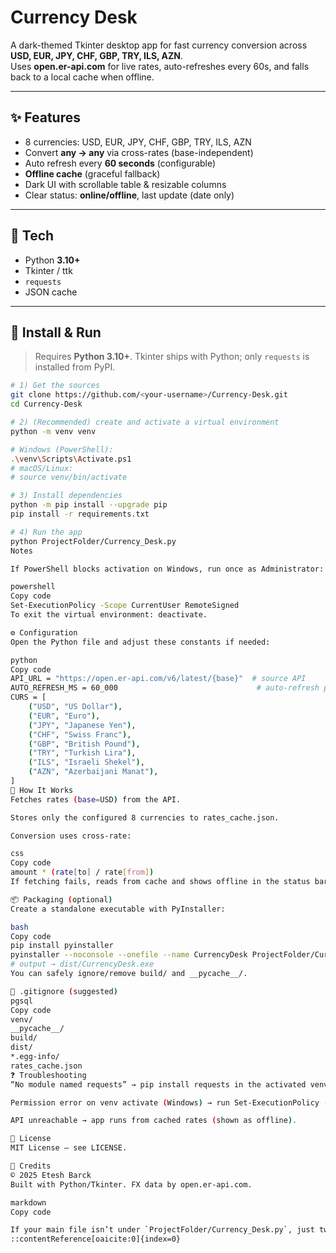 # Currency Desk

A dark-themed Tkinter desktop app for fast currency conversion across **USD, EUR, JPY, CHF, GBP, TRY, ILS, AZN**.  
Uses **open.er-api.com** for live rates, auto-refreshes every 60s, and falls back to a local cache when offline.

---

## ✨ Features
- 8 currencies: USD, EUR, JPY, CHF, GBP, TRY, ILS, AZN  
- Convert **any → any** via cross-rates (base-independent)  
- Auto refresh every **60 seconds** (configurable)  
- **Offline cache** (graceful fallback)  
- Dark UI with scrollable table & resizable columns  
- Clear status: **online/offline**, last update (date only)

---

## 🧱 Tech
- Python **3.10+**
- Tkinter / ttk
- `requests`
- JSON cache

---

## 🚀 Install & Run

> Requires **Python 3.10+**. Tkinter ships with Python; only `requests` is installed from PyPI.

```bash
# 1) Get the sources
git clone https://github.com/<your-username>/Currency-Desk.git
cd Currency-Desk

# 2) (Recommended) create and activate a virtual environment
python -m venv venv

# Windows (PowerShell):
.\venv\Scripts\Activate.ps1
# macOS/Linux:
# source venv/bin/activate

# 3) Install dependencies
python -m pip install --upgrade pip
pip install -r requirements.txt

# 4) Run the app
python ProjectFolder/Currency_Desk.py
Notes

If PowerShell blocks activation on Windows, run once as Administrator:

powershell
Copy code
Set-ExecutionPolicy -Scope CurrentUser RemoteSigned
To exit the virtual environment: deactivate.

⚙️ Configuration
Open the Python file and adjust these constants if needed:

python
Copy code
API_URL = "https://open.er-api.com/v6/latest/{base}"  # source API
AUTO_REFRESH_MS = 60_000                               # auto-refresh period (ms)
CURS = [
    ("USD", "US Dollar"),
    ("EUR", "Euro"),
    ("JPY", "Japanese Yen"),
    ("CHF", "Swiss Franc"),
    ("GBP", "British Pound"),
    ("TRY", "Turkish Lira"),
    ("ILS", "Israeli Shekel"),
    ("AZN", "Azerbaijani Manat"),
]
🧪 How It Works
Fetches rates (base=USD) from the API.

Stores only the configured 8 currencies to rates_cache.json.

Conversion uses cross-rate:

css
Copy code
amount * (rate[to] / rate[from])
If fetching fails, reads from cache and shows offline in the status bar.

📦 Packaging (optional)
Create a standalone executable with PyInstaller:

bash
Copy code
pip install pyinstaller
pyinstaller --noconsole --onefile --name CurrencyDesk ProjectFolder/Currency_Desk.py
# output → dist/CurrencyDesk.exe
You can safely ignore/remove build/ and __pycache__/.

🧹 .gitignore (suggested)
pgsql
Copy code
venv/
__pycache__/
build/
dist/
*.egg-info/
rates_cache.json
❓ Troubleshooting
“No module named requests” → pip install requests in the activated venv.

Permission error on venv activate (Windows) → run Set-ExecutionPolicy -Scope CurrentUser RemoteSigned once.

API unreachable → app runs from cached rates (shown as offline).

📜 License
MIT License — see LICENSE.

👤 Credits
© 2025 Etesh Barck
Built with Python/Tkinter. FX data by open.er-api.com.

markdown
Copy code

If your main file isn’t under `ProjectFolder/Currency_Desk.py`, just tweak that path in the **Run** and **PyInstaller** commands.
::contentReference[oaicite:0]{index=0}
